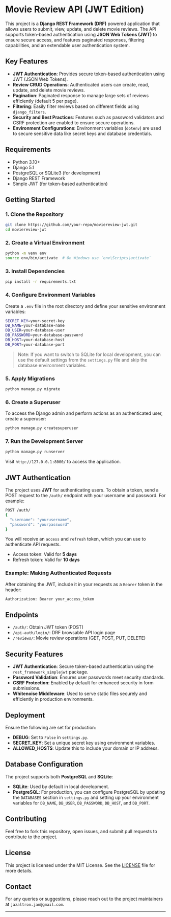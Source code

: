 # Movie Review API (JWT Edition)

This project is a **Django REST Framework (DRF)** powered application that allows users to submit, view, update, and delete movie reviews. The API supports token-based authentication using **JSON Web Tokens (JWT)** to ensure secure access, and features paginated responses, filtering capabilities, and an extendable user authentication system.

## Key Features

- **JWT Authentication**: Provides secure token-based authentication using JWT (JSON Web Tokens).
- **Review CRUD Operations**: Authenticated users can create, read, update, and delete movie reviews.
- **Pagination**: Paginated response to manage large sets of reviews efficiently (default 5 per page).
- **Filtering**: Easily filter reviews based on different fields using `django_filters`.
- **Security and Best Practices**: Features such as password validators and CSRF protection are enabled to ensure secure operations.
- **Environment Configurations**: Environment variables (`dotenv`) are used to secure sensitive data like secret keys and database credentials.

## Requirements

- Python 3.10+
- Django 5.1
- PostgreSQL or SQLite3 (for development)
- Django REST Framework
- Simple JWT (for token-based authentication)

## Getting Started

### 1. Clone the Repository

```bash
git clone https://github.com/your-repo/moviereview-jwt.git
cd moviereview-jwt
```

### 2. Create a Virtual Environment

```bash
python -m venv env
source env/bin/activate  # On Windows use `env\Scripts\activate`
```

### 3. Install Dependencies

```bash
pip install -r requirements.txt
```

### 4. Configure Environment Variables

Create a `.env` file in the root directory and define your sensitive environment variables:

```bash
SECRET_KEY=your-secret-key
DB_NAME=your-database-name
DB_USER=your-database-user
DB_PASSWORD=your-database-password
DB_HOST=your-database-host
DB_PORT=your-database-port
```

> Note: If you want to switch to SQLite for local development, you can use the default settings from the `settings.py` file and skip the database environment variables.

### 5. Apply Migrations

```bash
python manage.py migrate
```

### 6. Create a Superuser

To access the Django admin and perform actions as an authenticated user, create a superuser:

```bash
python manage.py createsuperuser
```

### 7. Run the Development Server

```bash
python manage.py runserver
```

Visit `http://127.0.0.1:8000/` to access the application.

## JWT Authentication

The project uses **JWT** for authenticating users. To obtain a token, send a POST request to the `/auth/` endpoint with your username and password. For example:

```bash
POST /auth/
{
  "username": "yourusername",
  "password": "yourpassword"
}
```

You will receive an `access` and `refresh` token, which you can use to authenticate API requests.

- Access token: Valid for **5 days**
- Refresh token: Valid for **10 days**

### Example: Making Authenticated Requests

After obtaining the JWT, include it in your requests as a `Bearer` token in the header:

```bash
Authorization: Bearer your_access_token
```

## Endpoints

- `/auth/`: Obtain JWT token (POST)
- `/api-auth/login/`: DRF browsable API login page
- `/reviews/`: Movie review operations (GET, POST, PUT, DELETE)

## Security Features

- **JWT Authentication**: Secure token-based authentication using the `rest_framework_simplejwt` package.
- **Password Validation**: Ensures user passwords meet security standards.
- **CSRF Protection**: Enabled by default for enhanced security in form submissions.
- **Whitenoise Middleware**: Used to serve static files securely and efficiently in production environments.

## Deployment

Ensure the following are set for production:

- **DEBUG**: Set to `False` in `settings.py`.
- **SECRET_KEY**: Set a unique secret key using environment variables.
- **ALLOWED_HOSTS**: Update this to include your domain or IP address.

## Database Configuration

The project supports both **PostgreSQL** and **SQLite**:

- **SQLite**: Used by default in local development.
- **PostgreSQL**: For production, you can configure PostgreSQL by updating the `DATABASES` section in `settings.py` and setting up your environment variables for `DB_NAME`, `DB_USER`, `DB_PASSWORD`, `DB_HOST`, and `DB_PORT`.

## Contributing

Feel free to fork this repository, open issues, and submit pull requests to contribute to the project.

## License

This project is licensed under the MIT License. See the [LICENSE](LICENSE) file for more details.

## Contact

For any queries or suggestions, please reach out to the project maintainers at `jazaltron.jan@gmail.com`.

---
